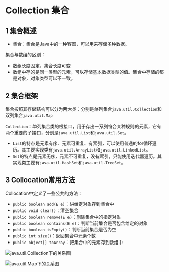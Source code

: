 # Collection 集合

## 1 集合概述

- 集合：集合是Java中的一种容器，可以用来存储多种数据。

集合与数组的区别：

- 数组长度固定，集合长度可变
- 数组中存的是同一类型的元素，可以存储基本数据类型的值。集合中存储的都是对象，对象类型可以不一致。

## 2 集合框架

集合按照其存储结构可以分为两大类：分别是单列集合`java.util.Collection`和双列集合`java.util.Map`

`Collection`：单列集合类的根接口，用于存出一系列符合某种规则的元素，它有两个重要的子接口，分别是`java.util.List`和`java.util.Set`。

- `List`的特点是元素有序、元素可重复、有索引，可以使用普通的for循环遍历。其主要实现类有`java.util.ArrayList`和`java.util.LinkedList`。
- `Set`的特点是元素无序，元素不可重复，没有索引，只能使用迭代器遍历。其实现类主要有`java.util.HashSet`和`java.util.TreeSet`。

## 3 Collocation常用方法

Collocation中定义了一些公共的方法：

- `public boolean add(E e)`：讲给定对象存到集合中
- `public void clear()`：清空集合
- `public boolean remove(E e)`：删除集合中的指定对象
- `public boolean contains(E e)`：判断当前集合是否包含给定的对象
- `public boolean isEmpty()`：判断当前集合是否为空
- `public int size()`：返回集合中元素个数
- `public object[] toArray`：把集合中的元素存到数组中

![java.util.Collection下的关系图](http://oos.sfzzz.xyz/2020_07_21_19_22_20_1.png)

![java.util.Map下的关系图](http://oos.sfzzz.xyz/2020_07_21_19_23_03_1.png)